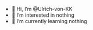 - 👋 Hi, I’m @Ulrich-von-KK
- 👀 I’m interested in nothing
- 🌱 I’m currently learning nothing


<!---
Ulrich-von-KK/Ulrich-von-KK is a ✨ special ✨ repository because its `README.md` (this file) appears on your GitHub profile.
You can click the Preview link to take a look at your changes.
--->

